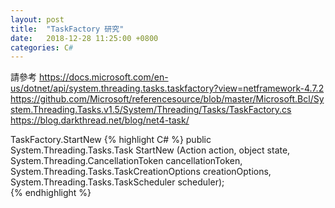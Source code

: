 ```yaml
---
layout: post
title:  "TaskFactory 研究"
date:   2018-12-28 11:25:00 +0800
categories: C#
---
```

請參考 
https://docs.microsoft.com/en-us/dotnet/api/system.threading.tasks.taskfactory?view=netframework-4.7.2
https://github.com/Microsoft/referencesource/blob/master/Microsoft.Bcl/System.Threading.Tasks.v1.5/System/Threading/Tasks/TaskFactory.cs
https://blog.darkthread.net/blog/net4-task/

TaskFactory.StartNew
{% highlight C# %}
public System.Threading.Tasks.Task StartNew (Action<object> action, object state, System.Threading.CancellationToken cancellationToken, System.Threading.Tasks.TaskCreationOptions creationOptions, System.Threading.Tasks.TaskScheduler scheduler);        
{% endhighlight %}

